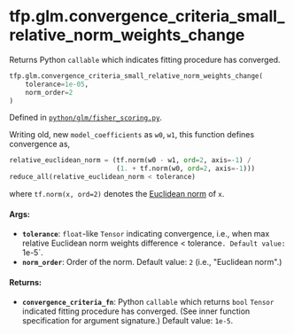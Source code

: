 <div itemscope itemtype="http://developers.google.com/ReferenceObject">
<meta itemprop="name" content="tfp.glm.convergence_criteria_small_relative_norm_weights_change" />
<meta itemprop="path" content="Stable" />
</div>

# tfp.glm.convergence_criteria_small_relative_norm_weights_change

Returns Python `callable` which indicates fitting procedure has converged.

``` python
tfp.glm.convergence_criteria_small_relative_norm_weights_change(
    tolerance=1e-05,
    norm_order=2
)
```



Defined in [`python/glm/fisher_scoring.py`](https://github.com/tensorflow/probability/tree/master/tensorflow_probability/python/glm/fisher_scoring.py).

<!-- Placeholder for "Used in" -->

Writing old, new `model_coefficients` as `w0`, `w1`, this function
defines convergence as,

```python
relative_euclidean_norm = (tf.norm(w0 - w1, ord=2, axis=-1) /
                           (1. + tf.norm(w0, ord=2, axis=-1)))
reduce_all(relative_euclidean_norm < tolerance)
```

where `tf.norm(x, ord=2)` denotes the [Euclidean norm](
https://en.wikipedia.org/wiki/Norm_(mathematics)#Euclidean_norm) of `x`.

#### Args:

* <b>`tolerance`</b>: `float`-like `Tensor` indicating convergence, i.e., when
    max relative Euclidean norm weights difference < tolerance`.
    Default value: `1e-5`.
* <b>`norm_order`</b>: Order of the norm. Default value: `2` (i.e., "Euclidean norm".)


#### Returns:

* <b>`convergence_criteria_fn`</b>: Python `callable` which returns `bool` `Tensor`
    indicated fitting procedure has converged. (See inner function
    specification for argument signature.)
    Default value: `1e-5`.